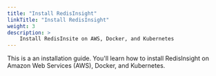 ```yaml
---
title: "Install RedisInsight"
linkTitle: "Install RedisInsight"
weight: 3
description: >
    Install RedisInsite on AWS, Docker, and Kubernetes
---
```


This is a an installation guide. You'll learn how to install RedisInsight on Amazon Web Services (AWS), Docker, and Kubernetes.